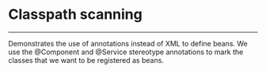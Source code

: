 # Classpath scanning
---

Demonstrates the use of annotations instead of XML to define beans. We use the @Component and @Service stereotype annotations
to mark the classes that we want to be registered as beans.

